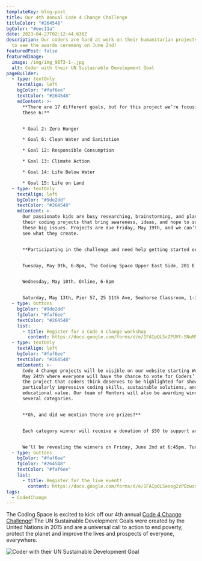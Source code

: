```yaml
---
templateKey: blog-post
title: Our 4th Annual Code 4 Change Challenge
titleColor: "#264548"
bgColor: "#eec11a"
date: 2023-04-27T02:12:44.636Z
description: Our coders are hard at work on their humanitarian projects. Tune in
  to see the awards ceremony on June 2nd!
featuredPost: false
featuredImage:
  image: /img/img_9873-1-.jpg
  alt: Coder with their UN Sustainable Development Goal
pageBuilder:
  - type: textOnly
    textAlign: left
    bgColor: "#faf6ee"
    textColor: "#264548"
    mdContent: >-
      **There are 17 different goals, but for this project we’re focusing on
      these 6:**


      * Goal 2: Zero Hunger

      * Goal 6: Clean Water and Sanitation

      * Goal 12: Responsible Consumption

      * Goal 13: Climate Action

      * Goal 14: Life Below Water

      * Goal 15: Life on Land
  - type: textOnly
    textAlign: left
    bgColor: "#9de2dd"
    textColor: "#264548"
    mdContent: >-
      Our passionate kids are busy researching, brainstorming, and planning out
      their coding projects that bring awareness, ideas, and hope to solving
      these big issues. Projects are due Friday, May 19th, and we can’t wait to
      see what they create. 


      **Participating in the challenge and need help getting started or stuck on a particular part of your project? We’ll be hosting several workshops leading up to the deadline:**


      Tuesday, May 9th, 6-8pm, The Coding Space Upper East Side, 201 E 83rd St


      Wednesday, May 10th, Online, 6-8pm


      Saturday, May 13th, Pier 57, 25 11th Ave, Seahorse Classroom, 1-3pm
  - type: buttons
    bgColor: "#9de2dd"
    fgColor: "#faf6ee"
    textColor: "#264548"
    list:
      - title: Register for a Code 4 Change workshop
        content: https://docs.google.com/forms/d/e/1FAIpQLScZPUVt-SNuMMsGi-ios0oiidorjkpteFannhKZI82h-7A3Yw/viewform
  - type: textOnly
    textAlign: left
    bgColor: "#faf6ee"
    textColor: "#264548"
    mdContent: >-
      Code 4 Change projects will be visible on our website starting Wednesday,
      May 24th where everyone will have the chance to vote for Coders’ Choice —
      the project that coders think deserves to be highlighted for showcasing
      particularly impressive coding skills, sustainable solutions, and
      educational value. Our team of Mentors will also be awarding winners in
      several categories.


      **Oh, and did we mention there are prizes?**


      Each category winner will receive a donation of $50 to support an organization that embodies the spirit of Code 4 Change, as well as a certificate of achievement. All projects will be featured on the TCS website, and winning projects will be showcased in a special blog.


      We’ll be revealing the winners on Friday, June 2nd at 6:45pm. Tune in on Instagram to watch the livestream or see it in person at our Upper East Side location. Doors open at 6!
  - type: buttons
    bgColor: "#faf6ee"
    fgColor: "#264548"
    textColor: "#faf6ee"
    list:
      - title: Register for the live event!
        content: https://docs.google.com/forms/d/e/1FAIpQLSesog2zPQzwzrPEKB4uh3GShY9Pv72ZP_e8hzqSvlApCFbPbg/viewform
tags:
  - Code4Change
---
```

The Coding Space is excited to kick off our 4th annual [Code 4 Change Challenge](https://www.thecodingspace.com/code-4-change/)! The UN Sustainable Development Goals were created by the United Nations in 2015 and are a universal call to action to end poverty, protect the planet and improve the lives and prospects of everyone, everywhere.

![Coder with their UN Sustainable Development Goal](/img/img_9873-1-.jpg)